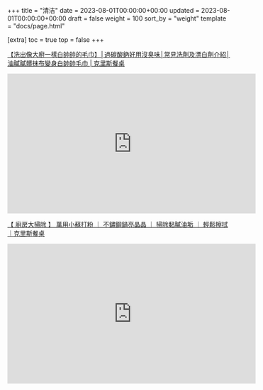 +++
title = "清洁"
date = 2023-08-01T00:00:00+00:00
updated = 2023-08-01T00:00:00+00:00
draft = false
weight = 100
sort_by = "weight"
template = "docs/page.html"

[extra]
toc = true
top = false
+++

[【洗出像大廚一樣白帥帥的毛巾】│過碳酸鈉好用沒臭味│常見洗劑及漂白劑介紹│油膩膩髒抹布變身白帥帥毛巾 | 克里斯餐桌](https://www.youtube.com/watch?v=UYS78z2WHio)

<iframe width="560" height="315" src="https://www.youtube.com/embed/UYS78z2WHio" title="YouTube video player" frameborder="0" allow="accelerometer; autoplay; clipboard-write; encrypted-media; gyroscope; picture-in-picture" allowfullscreen></iframe>

[【 廚房大掃除 】 萬用小蘇打粉 ｜ 不鏽鋼鍋亮晶晶 ｜ 掃除黏膩油垢 ｜ 輕鬆擦拭 ｜克里斯餐桌](https://www.youtube.com/watch?v=GmaLP20TBBk)

<iframe width="560" height="315" src="https://www.youtube.com/embed/GmaLP20TBBk" title="YouTube video player" frameborder="0" allow="accelerometer; autoplay; clipboard-write; encrypted-media; gyroscope; picture-in-picture" allowfullscreen></iframe>

